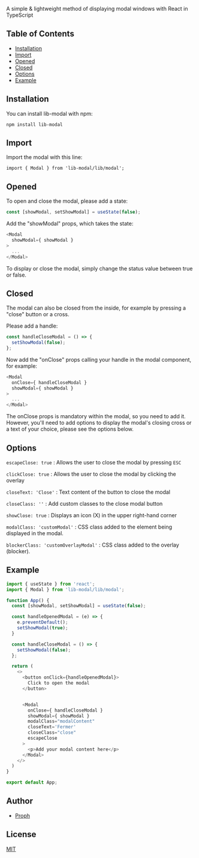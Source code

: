 A simple & lightweight method of displaying modal windows with React in TypeScript


## Table of Contents
 - [Installation](https://www.npmjs.com/package/lib-modal#installation)
 - [Import](https://www.npmjs.com/package/lib-modal#import)
 - [Opened](https://www.npmjs.com/package/lib-modal#opened)
 - [Closed](https://www.npmjs.com/package/lib-modal#closed)
 - [Options](https://www.npmjs.com/package/lib-modal#options)
 - [Example](https://www.npmjs.com/package/lib-modal#examples)


## Installation
You can install lib-modal with npm:

`npm install lib-modal`


## Import
Import the modal with this line:

`import { Modal } from 'lib-modal/lib/modal';`


## Opened
To open and close the modal, please add a state:
```javascript
const [showModal, setShowModal] = useState(false);
```
Add the "showModal" props, which takes the state:
```javascript
<Modal
  showModal={ showModal }
>
  ...
</Modal>
```
To display or close the modal, simply change the status value between true or false.


## Closed
The modal can also be closed from the inside, for example by pressing a "close" button or a cross.

Please add a handle:
```javascript
const handleCloseModal = () => {
  setShowModal(false);
};
```
Now add the "onClose" props calling your handle in the modal component, for example:
```javascript
<Modal
  onClose={ handleCloseModal }
  showModal={ showModal }
>
  ...
</Modal>
```
The onClose props is mandatory within the modal, so you need to add it.
However, you'll need to add options to display the modal's closing cross or a text of your choice, please see the options below.


## Options
`escapeClose: true` : Allows the user to close the modal by pressing `ESC`

`clickClose: true` : Allows the user to close the modal by clicking the overlay

`closeText: 'Close'` : Text content of the button to close the modal

`closeClass: ''` : Add custom classes to the close modal button

`showClose: true` : Displays an icon (X) in the upper right-hand corner

`modalClass: 'customModal'` : CSS class added to the element being displayed in the modal.

`blockerClass: 'customOverlayModal'` : CSS class added to the overlay (blocker).


## Example
```javascript
import { useState } from 'react';
import { Modal } from 'lib-modal/lib/modal';

function App() {
  const [showModal, setShowModal] = useState(false);

  const handleOpenedModal = (e) => {
    e.preventDefault();
    setShowModal(true);
  }

  const handleCloseModal = () => {
    setShowModal(false);
  };

  return (
    <>
      <button onClick={handleOpenedModal}>
        Click to open the modal
      </button>


      <Modal
        onClose={ handleCloseModal }
        showModal={ showModal }
        modalClass="modalContent"
        closeText='Fermer'
        closeClass="close"
        escapeClose
      >
        <p>Add your modal content here</p>
      </Modal>
    </>
  )
}

export default App;
```


## Author
- [Proph](https://github.com/proph-dev)


## License
[MIT](https://choosealicense.com/licenses/mit/)